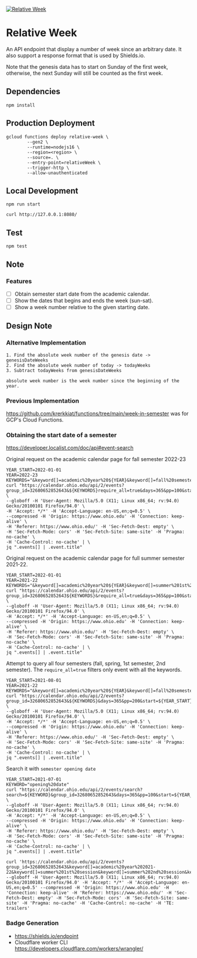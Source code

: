 [![Relative Week](https://img.shields.io/endpoint?url=https://relative-week-ksraqzy7na-uk.a.run.app)](https://img.shields.io/endpoint?url=https://relative-week-ksraqzy7na-uk.a.run.app)

# Relative Week

An API endpoint that display a number of week since an arbitrary date. It also support a response format that is used by Shields.io.

Note that the genesis data has to start on Sunday of the first week, otherwise, the next Sunday will still be counted as the first week.

## Dependencies

``` console
npm install
```

## Production Deployment

```console
gcloud functions deploy relative-week \
        --gen2 \
        --runtime=nodejs16 \
        --region=<region> \
        --source=. \
        --entry-point=relativeWeek \
        --trigger-http \
        --allow-unauthenticated
```

## Local Development

``` console
npm run start
```

``` console
curl http://127.0.0.1:8080/
```

## Test

``` console
npm test
```

## Note

### Features

- [ ] Obtain semester start date from the academic calendar.
- [ ] Show the dates that begins and ends the week (sun-sat).
- [ ] Show a week number relative to the given starting date.

## Design Note

### Alternative Implementation

```plain
1. Find the absolute week number of the genesis date -> genesisDateWeeks
2. Find the absolute week number of today -> todayWeeks
3. Subtract todayWeeks from genesisDateWeeks

absolute week number is the week number since the beginning of the year.
```

### Previous Implementation

https://github.com/krerkkiat/functions/tree/main/week-in-semester was for GCP's Cloud Functions.

### Obtaining the start date of a semester

https://developer.localist.com/doc/api#event-search

Original request on the academic calendar page for fall semester 2022-23

```console
YEAR_START=2022-01-01
YEAR=2022-23
KEYWORDS="&keyword[]=academic%20year%20${YEAR}&keyword[]=fall%20semester"
curl "https://calendar.ohio.edu/api/2/events?group_id=32680652852643&${KEYWORDS}require_all=true&days=365&pp=100&start=${YEAR_START}" \
--globoff -H 'User-Agent: Mozilla/5.0 (X11; Linux x86_64; rv:94.0) Gecko/20100101 Firefox/94.0' \
-H 'Accept: */*' -H 'Accept-Language: en-US,en;q=0.5' \
--compressed -H 'Origin: https://www.ohio.edu' -H 'Connection: keep-alive' \
-H 'Referer: https://www.ohio.edu/' -H 'Sec-Fetch-Dest: empty' \
-H 'Sec-Fetch-Mode: cors' -H 'Sec-Fetch-Site: same-site' -H 'Pragma: no-cache' \
-H 'Cache-Control: no-cache' | \
jq ".events[] | .event.title"
```

Original request on the academic calendar page for full summer semester 2021-22.

```console
YEAR_START=2022-01-01
YEAR=2021-22
KEYWORDS="&keyword[]=academic%20year%20${YEAR}&keyword[]=summer%201st%20session&keyword[]=summer%202nd%20session&keyword[]=summer%20full%20semester"
curl "https://calendar.ohio.edu/api/2/events?group_id=32680652852643${KEYWORDS}&require_all=true&days=365&pp=100&start=${YEAR_START}" \
--globoff -H 'User-Agent: Mozilla/5.0 (X11; Linux x86_64; rv:94.0) Gecko/20100101 Firefox/94.0' \
-H 'Accept: */*' -H 'Accept-Language: en-US,en;q=0.5' \
--compressed -H 'Origin: https://www.ohio.edu' -H 'Connection: keep-alive' \
-H 'Referer: https://www.ohio.edu/' -H 'Sec-Fetch-Dest: empty' \
-H 'Sec-Fetch-Mode: cors' -H 'Sec-Fetch-Site: same-site' -H 'Pragma: no-cache' \
-H 'Cache-Control: no-cache' | \
jq ".events[] | .event.title"
```

Attempt to query all four semesters (fall, spring, 1st semester, 2nd semester). The `require_all=true` filters only event with all the keywords.

```console
YEAR_START=2021-08-01
YEAR=2021-22
KEYWORDS="&keyword[]=academic%20year%20${YEAR}&keyword[]=fall%20semester&keyword[]=spring%20semester&keyword[]=summer%201st%20session&keyword[]=summer%202nd%20session&keyword[]=summer%20full%20semester"
curl "https://calendar.ohio.edu/api/2/events?group_id=32680652852643&${KEYWORDS}&days=365&pp=200&start=${YEAR_START}" \
--globoff -H 'User-Agent: Mozilla/5.0 (X11; Linux x86_64; rv:94.0) Gecko/20100101 Firefox/94.0' \
-H 'Accept: */*' -H 'Accept-Language: en-US,en;q=0.5' \
--compressed -H 'Origin: https://www.ohio.edu' -H 'Connection: keep-alive' \
-H 'Referer: https://www.ohio.edu/' -H 'Sec-Fetch-Dest: empty' \
-H 'Sec-Fetch-Mode: cors' -H 'Sec-Fetch-Site: same-site' -H 'Pragma: no-cache' \
-H 'Cache-Control: no-cache' | \
jq ".events[] | .event.title"
```

Search it with `semester opening date`

```console
YEAR_START=2021-07-01
KEYWORD="opening%20date"
curl "https://calendar.ohio.edu/api/2/events/search?search=${KEYWORD}&group_id=32680652852643&days=365&pp=100&start=${YEAR_START}" \
--globoff -H 'User-Agent: Mozilla/5.0 (X11; Linux x86_64; rv:94.0) Gecko/20100101 Firefox/94.0' \
-H 'Accept: */*' -H 'Accept-Language: en-US,en;q=0.5' \
--compressed -H 'Origin: https://www.ohio.edu' -H 'Connection: keep-alive' \
-H 'Referer: https://www.ohio.edu/' -H 'Sec-Fetch-Dest: empty' \
-H 'Sec-Fetch-Mode: cors' -H 'Sec-Fetch-Site: same-site' -H 'Pragma: no-cache' \
-H 'Cache-Control: no-cache' | \
jq ".events[] | .event.title"
```

```console
curl 'https://calendar.ohio.edu/api/2/events?group_id=32680652852643&keyword[]=academic%20year%202021-22&keyword[]=summer%201st%20session&keyword[]=summer%202nd%20session&keyword[]=summer%20full%20semester&days=365&pp=100' --globoff -H 'User-Agent: Mozilla/5.0 (X11; Linux x86_64; rv:94.0) Gecko/20100101 Firefox/94.0' -H 'Accept: */*' -H 'Accept-Language: en-US,en;q=0.5' --compressed -H 'Origin: https://www.ohio.edu' -H 'Connection: keep-alive' -H 'Referer: https://www.ohio.edu/' -H 'Sec-Fetch-Dest: empty' -H 'Sec-Fetch-Mode: cors' -H 'Sec-Fetch-Site: same-site' -H 'Pragma: no-cache' -H 'Cache-Control: no-cache' -H 'TE: trailers'
```

### Badge Generation

- https://shields.io/endpoint
- Cloudflare worker CLI https://developers.cloudflare.com/workers/wrangler/
